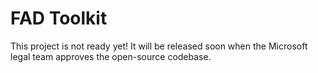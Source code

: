 # FAD Toolkit

This project is not ready yet! It will be released soon when the Microsoft legal team approves the open-source codebase.